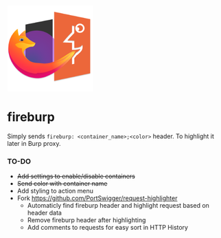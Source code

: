 <img src=src/icons/fireburp.png width=200>

# fireburp

Simply sends `fireburp: <container_name>;<color>` header. To highlight it later in Burp proxy.

### TO-DO
- ~~Add settings to enable/disable containers~~
- ~~Send color with container name~~
- Add styling to action menu
- Fork https://github.com/PortSwigger/request-highlighter 
    - Automaticly find fireburp header and highlight request based on header data
    - Remove fireburp header after highlighting
    - Add comments to requests for easy sort in HTTP History
